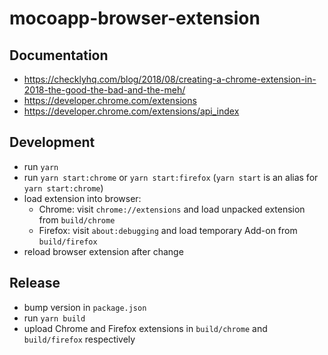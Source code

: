mocoapp-browser-extension
=========================

Documentation
-------------

* https://checklyhq.com/blog/2018/08/creating-a-chrome-extension-in-2018-the-good-the-bad-and-the-meh/
* https://developer.chrome.com/extensions
* https://developer.chrome.com/extensions/api_index

Development
-----------

* run `yarn`
* run `yarn start:chrome` or `yarn start:firefox` (`yarn start` is an alias for `yarn start:chrome`)
* load extension into browser:
  * Chrome: visit `chrome://extensions` and load unpacked extension from `build/chrome`
  * Firefox: visit `about:debugging` and load temporary Add-on from `build/firefox`
* reload browser extension after change

Release
-------

* bump version in `package.json`
* run `yarn build`
* upload Chrome and Firefox extensions in `build/chrome` and `build/firefox` respectively
